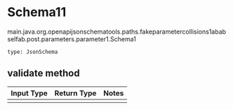 # Schema11
main.java.org.openapijsonschematools.paths.fakeparametercollisions1ababselfab.post.parameters.parameter1.Schema1
```
type: JsonSchema
```

## validate method
Input Type | Return Type | Notes
------------ | ------------- | -------------
 |  |
